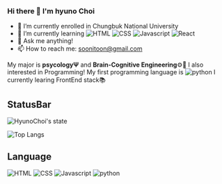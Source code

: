 ### Hi there 👋 I'm hyuno Choi

- 🔭 I’m currently enrolled in Chungbuk National University
- 🌱 I’m currently learning ![HTML](http://img.shields.io/badge/-html-E96228?style=flat&logo=HTML5) ![CSS](http://img.shields.io/badge/-css-3595CF?style=flat&logo=CSS3) ![Javascript](http://img.shields.io/badge/-Javascript-white?style=flat&logo=javaScript) ![React](http://img.shields.io/badge/-React-white?style=flat&logo=react)
- 💬 Ask me anything!
- 📫 How to reach me: soonitoon@gmail.com

My major is **psycologyΨ** and **Brain-Cognitive Engineering**⚙🧠 I also interested in Programming! My first programming language is ![python](http://img.shields.io/badge/-Python-white?style=flat&logo=Python) I currently learing FrontEnd stack📚

## StatusBar

![HyunoChoi's state](https://github-readme-stats.vercel.app/api?username=soonitoon&show_icons=true&theme=tokyonight)

![Top Langs](https://github-readme-stats.vercel.app/api/top-langs/?username=soonitoon&theme=tokyonight)

## Language

![HTML](http://img.shields.io/badge/-html-E96228?style=flat&logo=HTML5) ![CSS](http://img.shields.io/badge/-css-3595CF?style=flat&logo=CSS3) ![Javascript](http://img.shields.io/badge/-Javascript-white?style=flat&logo=javaScript) ![python](http://img.shields.io/badge/-Python-white?style=flat&logo=Python)
